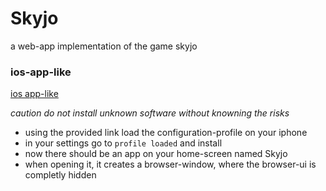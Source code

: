# Skyjo

a web-app implementation of the game skyjo

### ios-app-like
[ios app-like](https://antvil/github.io/skyjo/iosApp.html)

*caution do not install unknown software without knowning the risks*

- using the provided link load the configuration-profile on your iphone
- in your settings go to `profile loaded` and install
- now there should be an app on your home-screen named Skyjo
- when opening it, it creates a browser-window, where the browser-ui is completly hidden
